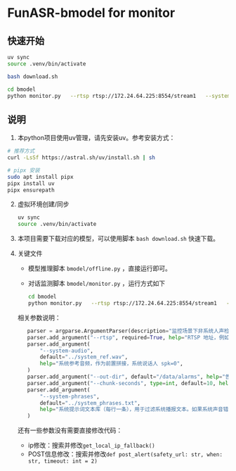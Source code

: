 # FunASR-bmodel for monitor

## 快速开始

```sh
uv sync
source .venv/bin/activate

bash download.sh

cd bmodel
python monitor.py   --rtsp rtsp://172.24.64.225:8554/stream1   --system-audio ../system_ref.wav  --system-phrases ../system_phrases.txt   --chunk-seconds 10
```

## 说明

1. 本python项目使用uv管理，请先安装uv。参考安装方式：

```bash
# 推荐方式
curl -LsSf https://astral.sh/uv/install.sh | sh

# pipx 安装
sudo apt install pipx
pipx install uv
pipx ensurepath
```

2. 虚拟环境创建/同步

   ```bash
   uv sync
   source .venv/bin/activate
   ```

3. 本项目需要下载对应的模型，可以使用脚本 `bash download.sh` 快速下载。
4. 关键文件

   - 模型推理脚本 `bmodel/offline.py` ，直接运行即可。
   - 对话监测脚本 `bmodel/monitor.py` ，运行方式如下

     ```bash
     cd bmodel
     python monitor.py   --rtsp rtsp://172.24.64.225:8554/stream1   --system-audio ../system_ref.wav  --system-phrases ../system_phrases.txt   --chunk-seconds 10
     ```

    相关参数说明：

    ```python
       parser = argparse.ArgumentParser(description="监控场景下非系统人声检测与上报")
       parser.add_argument("--rtsp", required=True, help="RTSP 地址，例如 rtsp://user:pass@ip:554/Streaming/Channels/101")
       parser.add_argument(
           "--system-audio",
           default="../system_ref.wav",
           help="系统参考音频，作为前置拼接，系统说话人 spk=0",
       )
       parser.add_argument("--out-dir", default="/data/alarms", help="告警本地保存目录 (已由 nginx 映射到 /static)")
       parser.add_argument("--chunk-seconds", type=int, default=10, help="检测窗口秒数，默认 10s")
       parser.add_argument(
           "--system-phrases",
           default="../system_phrases.txt",
           help="系统提示词文本库（每行一条），用于过滤系统播报文本。如果系统声音错误上报，请将对应的识别文本加入到该文件。",
       )
   ```

   还有一些参数没有需要直接修改代码：
   - ip修改：搜索并修改`get_local_ip_fallback()`
   - POST信息修改：搜索并修改`def post_alert(safety_url: str, when: str, timeout: int = 2)`
